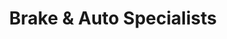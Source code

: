 ---
title: "Brake & Auto Specialists"
url: /north-miami/brake-und-auto-specialists/
shop: Autowerkstatt
---